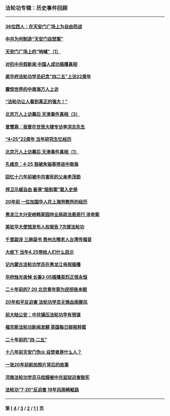 ### 法轮功专辑：历史事件回顾
---
#### [36位西人：在天安门广场上为自由而战](../../pages/nf5793/n13390029.md?03160430) 
#### [中共为何制造“天安门自焚案”](../../pages/nf5793/n13183270.md?03160430) 
#### [天安门广场上的“呐喊”（1）](../../pages/nf5793/n13105277.md?03160430) 
#### [对抗中共假新闻 中国人成功插播真相](../../pages/nf5793/n12910618.md?03160430) 
#### [美华府法轮功学员纪念“四二五”上访22周年](../../pages/nf5793/n12904445.md?03160430) 
#### [震惊世界的中南海万人上访](../../pages/nf5793/n12903976.md?03160430) 
#### [“法轮功让人看到真正的强大！”](../../pages/nf5793/n12903195.md?03160430) 
#### [北京万人上访幕后 天津事件真相（3）](../../pages/nf5793/n12902807.md?03160430) 
#### [曾慧燕：我曾在世贸大楼专访李洪志先生](../../pages/nf5793/n12898729.md?03160430) 
#### [“4•25”22周年 当年研究生忆经历](../../pages/nf5793/n12894152.md?03160430) 
#### [北京万人上访幕后 天津事件真相（1）](../../pages/nf5793/n12885174.md?03160430) 
#### [孔维京：4·25 我被朱镕基带进中南海](../../pages/nf5793/n12864987.md?03160430) 
#### [回忆十六年前被中共害死的父亲李茂勋](../../pages/nf5793/n12880270.md?03160430) 
#### [捍卫示威自由 香港“阻街案”载入史册](../../pages/nf5793/n12811245.md?03160430) 
#### [20年前 一位加国华人在上海劳教所的经历](../../pages/nf5793/n12707932.md?03160430) 
#### [黑龙江大兴安岭韩家园林业局政法委恶行 涉命案](../../pages/nf5793/n12622815.md?03160430) 
#### [美驻华大使馆发布人权报告 7次提法轮功](../../pages/nf5793/n12520541.md?03160430) 
#### [千里跋涉 三麻袋书 贵州古稀老人台湾传福音](../../pages/nf5793/n12198750.md?03160430) 
#### [大疫下 当年4.25带给人们什么启示](../../pages/nf5793/n12058565.md?03160430) 
#### [记内蒙古法轮功学员在黑龙江电视插播](../../pages/nf5793/n11699194.md?03160430) 
#### [华府烛光夜悼 长春3·05插播英烈正信永恒](../../pages/nf5793/n11397432.md?03160430) 
#### [二十年前的7·20 北京青年郭为民彻夜未眠](../../pages/nf5793/n11354195.md?03160430) 
#### [20年和平反迫害 法轮功学员无惧血雨腥风](../../pages/nf5793/n11348279.md?03160430) 
#### [前大陆公安：中共镇压法轮功早有预谋](../../pages/nf5793/n11352168.md?03160430) 
#### [福克斯法轮功新闻发酵  英国每日邮报转载](../../pages/nf5793/n11285952.md?03160430) 
#### [二十年前的“四·二五”](../../pages/nf5793/n11207639.md?03160430) 
#### [十八年前天安门伪火 自焚者是什么人？](../../pages/nf5793/n10996556.md?03160430) 
#### [一张20年前航拍照片背后的故事](../../pages/nf5793/n10693797.md?03160430) 
#### [河南法轮功学员马桂娥被中共监狱迫害致死](../../pages/nf5793/n10684974.md?03160430) 
#### [法轮功“7‧20”反迫害 19年风雨崎岖路](../../pages/nf5793/n10570834.md?03160430) 

---
#### 第 [ [4](./4.md?03160430) / [3](./3.md?03160430) / [2](./2.md?03160430) / [1](./1.md?03160430) ] 页
